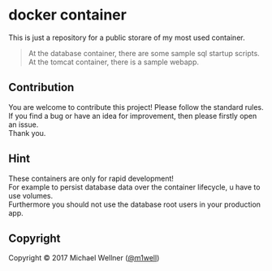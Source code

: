 # docker container

This is just a repository for a public storare of my most used container.<br/>
> At the database container, there are some sample sql startup scripts.<br/>
> At the tomcat container, there is a sample webapp.<br/>

## Contribution
You are welcome to contribute this project! Please follow the standard rules.<br/>
If you find a bug or have an idea for improvement, then please firstly open an issue.<br/>
Thank you.<br/>

## Hint
These containers are only for rapid development!<br/>
For example to persist database data over the container lifecycle, u have to use volumes.<br/>
Furthermore you should not use the database root users in your production app.<br/>

## Copyright
Copyright :copyright: 2017 Michael Wellner ([@m1well](http://www.twitter.m1well.de))<br/>
